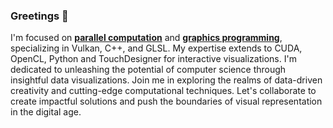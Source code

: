### Greetings 👋

I'm focused on [**parallel computation**](https://synergy.cs.vt.edu/pubs/papers/feng-icpe12-opencl-13-dwarfs.pdf) and [**graphics programming**](https://www.whitman.edu/Documents/Academics/Mathematics/2017/Shi.pdf), specializing in Vulkan, C++, and GLSL. My expertise extends to CUDA, OpenCL, Python and TouchDesigner for interactive visualizations. I'm dedicated to unleashing the potential of computer science through insightful data visualizations. Join me in exploring the realms of data-driven creativity and cutting-edge computational techniques. Let's collaborate to create impactful solutions and push the boundaries of visual representation in the digital age.

<!--
**CorrelateVisuals/CorrelateVisuals** is a ✨ _special_ ✨ repository because its `README.md` (this file) appears on your GitHub profile.

Here are some ideas to get you started:

- 🔭 I’m currently working on ...
- 🌱 I’m currently learning ...
- 👯 I’m looking to collaborate on ...
- 🤔 I’m looking for help with ...
- 💬 Ask me about ...
- 📫 How to reach me: ...
- 😄 Pronouns: ...
- ⚡ Fun fact: ...
-->
